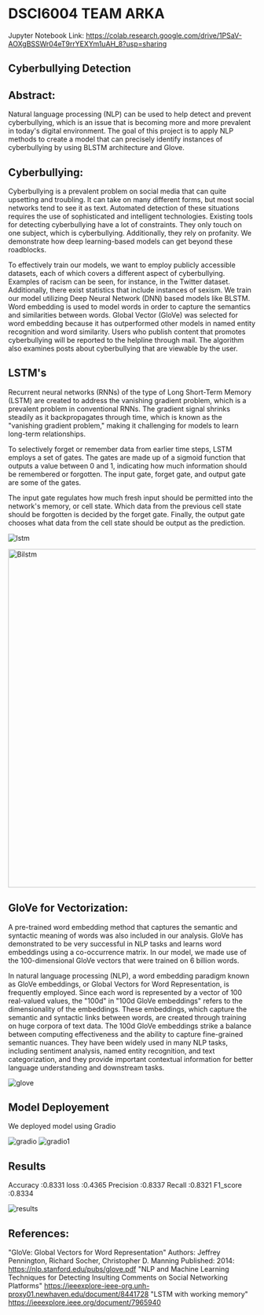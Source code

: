 # DSCI6004 TEAM ARKA


Jupyter Notebook Link: https://colab.research.google.com/drive/1PSaV-AOXgBSSWr04eT9rrYEXYm1uAH_8?usp=sharing

## Cyberbullying Detection

## Abstract: 

Natural language processing (NLP) can be used to help detect and prevent cyberbullying, which is an issue that is becoming more and more prevalent in today's digital environment. The goal of this project is to apply NLP methods to create a model that can precisely identify instances of cyberbullying by using BLSTM architecture and Glove. 

## Cyberbullying:
Cyberbullying is a prevalent problem on social media that can quite upsetting and troubling. It can take on many different forms, but most social networks tend to see it as text.
Automated detection of these situations requires the use of sophisticated and intelligent technologies. Existing tools for detecting cyberbullying have a lot of constraints. They only touch on one subject, which is cyberbullying. Additionally, they rely on profanity. We demonstrate how deep learning-based models can get beyond these roadblocks.

To effectively train our models, we want to employ publicly accessible datasets, each of which covers a different aspect of cyberbullying. Examples of racism can be seen, for instance, in the Twitter dataset. Additionally, there exist statistics that include instances of sexism. We train our model utilizing Deep Neural Network (DNN) based models like BLSTM. Word embedding is used to model words in order to capture the semantics and similarities between words. Global Vector (GloVe) was selected for word embedding because it has outperformed other models in named entity recognition and word similarity.
Users who publish content that promotes cyberbullying will be reported to the helpline through mail. The algorithm also examines posts about cyberbullying that are viewable by the user.

## LSTM's

Recurrent neural networks (RNNs) of the type of Long Short-Term Memory (LSTM) are created to address the vanishing gradient problem, which is a prevalent problem in conventional RNNs. The gradient signal shrinks steadily as it backpropagates through time, which is known as the "vanishing gradient problem," making it challenging for models to learn long-term relationships. 

To selectively forget or remember data from earlier time steps, LSTM employs a set of gates. The gates are made up of a sigmoid function that outputs a value between 0 and 1, indicating how much information should be remembered or forgotten. The input gate, forget gate, and output gate are some of the gates. 

The input gate regulates how much fresh input should be permitted into the network's memory, or cell state. Which data from the previous cell state should be forgotten is decided by the forget gate. Finally, the output gate chooses what data from the cell state should be output as the prediction. 


![lstm](https://user-images.githubusercontent.com/115109673/236608255-3ebfce7b-0128-49a1-8ea6-ab0df03f8774.jpg)

<img width="689" alt="Bilstm" src="https://user-images.githubusercontent.com/115109673/236608165-89267f52-a405-40bb-9695-3fab67a064e5.png">

## GloVe for Vectorization:
A pre-trained word embedding method that captures the semantic and syntactic meaning of words was also included in our analysis. GloVe has demonstrated to be very successful in NLP tasks and learns word embeddings using a co-occurrence matrix. In our model, we made use of the 100-dimensional GloVe vectors that were trained on 6 billion words. 

In natural language processing (NLP), a word embedding paradigm known as GloVe embeddings, or Global Vectors for Word Representation, is frequently employed. Since each word is represented by a vector of 100 real-valued values, the "100d" in "100d GloVe embeddings" refers to the dimensionality of the embeddings. These embeddings, which capture the semantic and syntactic links between words, are created through training on huge corpora of text data. The 100d GloVe embeddings strike a balance between computing effectiveness and the ability to capture fine-grained semantic nuances. They have been widely used in many NLP tasks, including sentiment analysis, named entity recognition, and text categorization, and they provide important contextual information for better language understanding and downstream tasks. 

![glove](https://user-images.githubusercontent.com/115109673/236608338-772521c1-7c00-4a19-913f-d551cd4015c3.jpg)

## Model Deployement
We deployed model using Gradio

![gradio](https://user-images.githubusercontent.com/115109673/236612650-c6189460-223f-4956-ba1b-ea6f6e0c0528.jpg)
![gradio1](https://user-images.githubusercontent.com/115109673/236612676-b6f763c7-d0d9-4d3b-837a-f780fa7602b2.jpg)

## Results

Accuracy  :0.8331 
loss      :0.4365 
Precision :0.8337 
Recall    :0.8321 
F1_score  :0.8334 


![results](https://user-images.githubusercontent.com/115109673/236614520-0e6535c8-7f4d-4f7f-b7db-3d3e4fea915c.jpg)

## References:
"GloVe: Global Vectors for Word Representation" Authors: Jeffrey Pennington, Richard Socher, Christopher D. Manning Published: 2014: https://nlp.stanford.edu/pubs/glove.pdf 
"NLP and Machine Learning Techniques for Detecting Insulting Comments on Social Networking Platforms" https://ieeexplore-ieee-org.unh-proxy01.newhaven.edu/document/8441728
"LSTM with working memory" https://ieeexplore.ieee.org/document/7965940 



